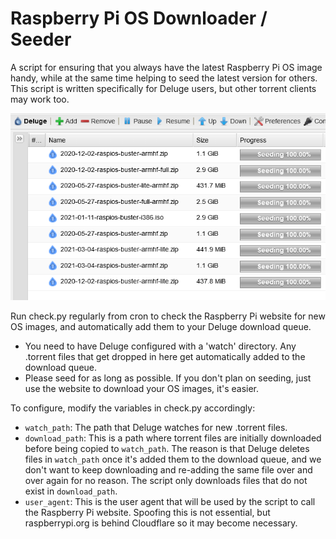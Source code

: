 Raspberry Pi OS Downloader / Seeder
===================================

A script for ensuring that you always have the latest Raspberry Pi OS image
handy, while at the same time helping to seed the latest version for others.
This script is written specifically for Deluge users, but other torrent
clients may work too.

![Deluge seeding a lot of Raspberry Pi OS / Raspbian images](deluge-rpios.png)

Run check.py regularly from cron to check the Raspberry Pi website for new
OS images, and automatically add them to your Deluge download queue.

* You need to have Deluge configured with a 'watch' directory. Any
  .torrent files that get dropped in here get automatically added
  to the download queue.
* Please seed for as long as possible. If you don't plan on seeding, just
  use the website to download your OS images, it's easier.

To configure, modify the variables in check.py accordingly:

* `watch_path`: The path that Deluge watches for new .torrent files.
* `download_path`: This is a path where torrent files are initially
  downloaded before being copied to `watch_path`. The reason is
  that Deluge deletes files in `watch_path` once it's added them
  to the download queue, and we don't want to keep downloading and
  re-adding the same file over and over again for no reason. The
  script only downloads files that do not exist in `download_path`.
* `user_agent`: This is the user agent that will be used by the script
  to call the Raspberry Pi website. Spoofing this is not essential, but
  raspberrypi.org is behind Cloudflare so it may become necessary.
